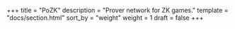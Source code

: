 +++
title = "PoZK"
description = "Prover network for ZK games."
template = "docs/section.html"
sort_by = "weight"
weight = 1
draft = false
+++
